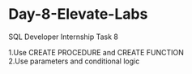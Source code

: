 # Day-8-Elevate-Labs
SQL Developer Internship Task 8

 1.Use CREATE PROCEDURE and CREATE FUNCTION <br>
 2.Use parameters and conditional logic

